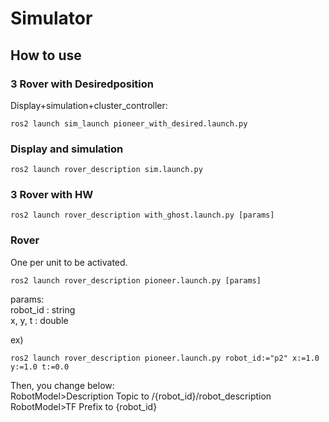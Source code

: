 # Simulator
## How to use

### 3 Rover with Desiredposition
Display+simulation+cluster_controller:
```
ros2 launch sim_launch pioneer_with_desired.launch.py
```

### Display and simulation
```
ros2 launch rover_description sim.launch.py
```
### 3 Rover with HW
```
ros2 launch rover_description with_ghost.launch.py [params]
```

### Rover
One per unit to be activated.
```
ros2 launch rover_description pioneer.launch.py [params]
```
params:  
robot_id : string  
x, y, t : double

ex)  
```
ros2 launch rover_description pioneer.launch.py robot_id:="p2" x:=1.0 y:=1.0 t:=0.0
```
Then, you change below:  
RobotModel>Description Topic to /{robot_id}/robot_description  
RobotModel>TF Prefix to {robot_id}

